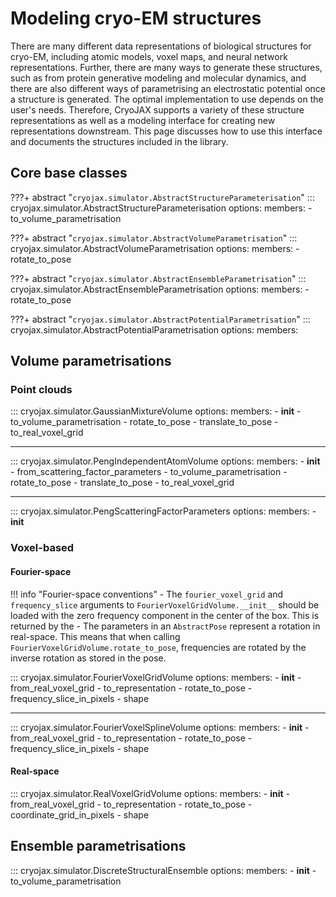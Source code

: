 # Modeling cryo-EM structures

There are many different data representations of biological structures for cryo-EM, including atomic models, voxel maps, and neural network representations. Further, there are many ways to generate these structures, such as from protein generative modeling and molecular dynamics, and there are also different ways of parametrising an electrostatic potential once a structure is generated. The optimal implementation to use depends on the user's needs. Therefore, CryoJAX supports a variety of these structure representations as well as a modeling interface for creating new representations downstream. This page discusses how to use this interface and documents the structures included in the library.

## Core base classes

???+ abstract "`cryojax.simulator.AbstractStructureParameterisation`"
    ::: cryojax.simulator.AbstractStructureParameterisation
        options:
            members:
                - to_volume_parametrisation


???+ abstract "`cryojax.simulator.AbstractVolumeParametrisation`"
    ::: cryojax.simulator.AbstractVolumeParametrisation
        options:
            members:
                - rotate_to_pose

???+ abstract "`cryojax.simulator.AbstractEnsembleParametrisation`"
    ::: cryojax.simulator.AbstractEnsembleParametrisation
        options:
            members:
                - rotate_to_pose

???+ abstract "`cryojax.simulator.AbstractPotentialParametrisation`"
    ::: cryojax.simulator.AbstractPotentialParametrisation
        options:
            members:

## Volume parametrisations

### Point clouds

::: cryojax.simulator.GaussianMixtureVolume
    options:
        members:
            - __init__
            - to_volume_parametrisation
            - rotate_to_pose
            - translate_to_pose
            - to_real_voxel_grid

---

::: cryojax.simulator.PengIndependentAtomVolume
    options:
        members:
            - __init__
            - from_scattering_factor_parameters
            - to_volume_parametrisation
            - rotate_to_pose
            - translate_to_pose
            - to_real_voxel_grid

---

::: cryojax.simulator.PengScatteringFactorParameters
        options:
            members:
                - __init__

### Voxel-based



#### Fourier-space

!!! info "Fourier-space conventions"
    - The `fourier_voxel_grid` and `frequency_slice` arguments to
    `FourierVoxelGridVolume.__init__` should be loaded with the zero frequency
    component in the center of the box. This is returned by the
    - The parameters in an `AbstractPose` represent a rotation in real-space. This means that when calling `FourierVoxelGridVolume.rotate_to_pose`,
    frequencies are rotated by the inverse rotation as stored in the pose.

::: cryojax.simulator.FourierVoxelGridVolume
        options:
            members:
                - __init__
                - from_real_voxel_grid
                - to_representation
                - rotate_to_pose
                - frequency_slice_in_pixels
                - shape

---

::: cryojax.simulator.FourierVoxelSplineVolume
        options:
            members:
                - __init__
                - from_real_voxel_grid
                - to_representation
                - rotate_to_pose
                - frequency_slice_in_pixels
                - shape


#### Real-space


::: cryojax.simulator.RealVoxelGridVolume
        options:
            members:
                - __init__
                - from_real_voxel_grid
                - to_representation
                - rotate_to_pose
                - coordinate_grid_in_pixels
                - shape


## Ensemble parametrisations

::: cryojax.simulator.DiscreteStructuralEnsemble
        options:
            members:
                - __init__
                - to_volume_parametrisation
